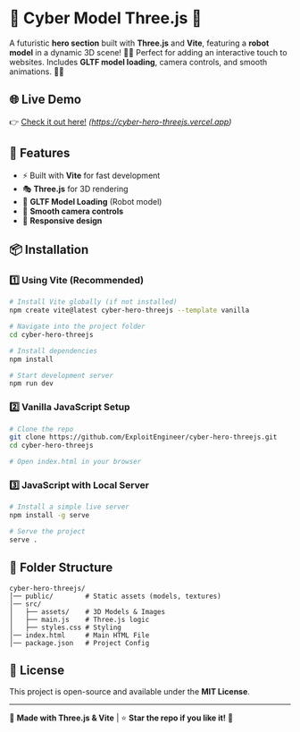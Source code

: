 # 🚀 Cyber Model Three.js 🤖

A futuristic **hero section** built with **Three.js** and **Vite**, featuring a **robot model** in a dynamic 3D scene! 🎨🔹 Perfect for adding an interactive touch to websites. Includes **GLTF model loading**, camera controls, and smooth animations. 🚀💡

## 🌐 Live Demo

👉 [Check it out here!](#) *(https://cyber-hero-threejs.vercel.app)*

## 📌 Features

- ⚡ Built with **Vite** for fast development
- 🎭 **Three.js** for 3D rendering
- 🤖 **GLTF Model Loading** (Robot model)
- 🎥 **Smooth camera controls**
- 📱 **Responsive design**

## 📦 Installation

### 1️⃣ Using Vite (Recommended)

```bash
# Install Vite globally (if not installed)
npm create vite@latest cyber-hero-threejs --template vanilla

# Navigate into the project folder
cd cyber-hero-threejs

# Install dependencies
npm install

# Start development server
npm run dev
```

### 2️⃣ Vanilla JavaScript Setup

```bash
# Clone the repo
git clone https://github.com/ExploitEngineer/cyber-hero-threejs.git
cd cyber-hero-threejs

# Open index.html in your browser
```

### 3️⃣ JavaScript with Local Server

```bash
# Install a simple live server
npm install -g serve

# Serve the project
serve .
```

## 📂 Folder Structure

```
cyber-hero-threejs/
│── public/        # Static assets (models, textures)
│── src/
│   ├── assets/    # 3D Models & Images
│   ├── main.js    # Three.js logic
│   ├── styles.css # Styling
│── index.html     # Main HTML File
│── package.json   # Project Config
```

## 📜 License

This project is open-source and available under the **MIT License**.

---

💙 **Made with Three.js & Vite** | ⭐ **Star the repo if you like it!** 🚀


